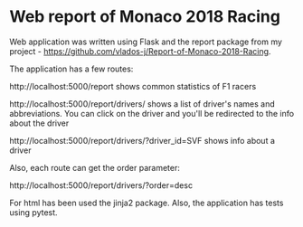 # Web report of Monaco 2018 Racing

Web application was written using Flask and the report package from my project - https://github.com/vlados-j/Report-of-Monaco-2018-Racing.

The application has a few routes:

http://localhost:5000/report shows common statistics of F1 racers

http://localhost:5000/report/drivers/ shows a list of driver's names and abbreviations. You can click on the driver and you'll be redirected to the info about the driver

http://localhost:5000/report/drivers/?driver_id=SVF shows info about a driver

Also, each route can get the order parameter:

http://localhost:5000/report/drivers/?order=desc

For html has been used the jinja2 package.
Also, the application has tests using pytest.
